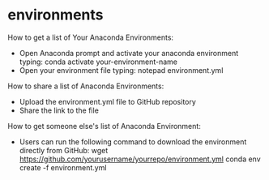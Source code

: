 # environments

How to get a list of Your Anaconda Environments:
-	Open Anaconda prompt and activate your anaconda environment typing: conda activate your-environment-name
-	Open your environment file typing: notepad environment.yml

How to share a list of Anaconda Environments:
-	Upload the environment.yml file to GitHub repository 
-	Share the link to the file

How to get someone else's list of Anaconda Environment: 
-	Users can run the following command to download the environment directly from GitHub:
 wget https://github.com/yourusername/yourrepo/environment.yml
 conda env create -f environment.yml

